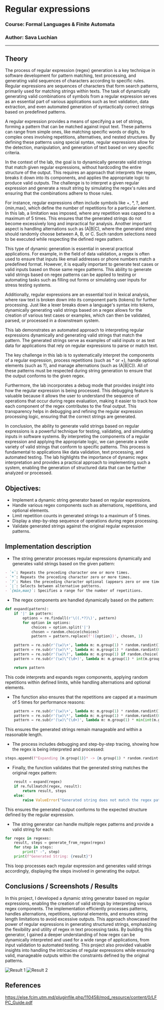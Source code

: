 # Regular expressions

### Course: Formal Languages & Finite Automata
### Author: Sava Luchian

----

## Theory
The process of regular expression (regex) generation is a key technique in software development for pattern matching, text processing, and generating valid sequences of characters according to specific rules. Regular expressions are sequences of characters that form search patterns, primarily used for matching strings within texts. The task of dynamically generating valid combinations of symbols from a regular expression serves as an essential part of various applications such as text validation, data extraction, and even automated generation of syntactically correct strings based on predefined patterns.

A regular expression provides a means of specifying a set of strings, forming a pattern that can be matched against input text. These patterns can range from simple ones, like matching specific words or digits, to complex ones involving repetitions, alternatives, and nested structures. By defining these patterns using special syntax, regular expressions allow for the detection, manipulation, and generation of text based on very specific criteria.

In the context of the lab, the goal is to dynamically generate valid strings that match given regular expressions, without hardcoding the entire structure of the output. This requires an approach that interprets the regex, breaks it down into its components, and applies the appropriate logic to produce valid outputs. The challenge is to interpret a given regular expression and generate a result string by simulating the regex's rules and ensuring that the combinations adhere to those rules.

For instance, regular expressions often include symbols like +, *, ?, and {min,max}, which define the number of repetitions for a particular element. In this lab, a limitation was imposed, where any repetition was capped to a maximum of 5 times. This ensures that the generated strings do not become excessively long and impractical for analysis. Another important aspect is handling alternations such as (A|B|C), where the generated string should randomly choose between A, B, or C. Such random selections need to be executed while respecting the defined regex pattern.

This type of dynamic generation is essential in several practical applications. For example, in the field of data validation, a regex is often used to ensure that inputs like email addresses or phone numbers match a predefined format. However, it is equally important to generate test cases or valid inputs based on those same regex patterns. This ability to generate valid strings based on regex patterns can be applied to testing or automating tasks such as filling out forms or simulating user inputs for stress testing systems.

Additionally, regular expressions are an essential tool in lexical analysis, where raw text is broken down into its component parts (tokens) for further processing. Just like a lexer breaks down a language's syntax into tokens, dynamically generating valid strings based on a regex allows for the creation of various test cases or examples, which can then be validated, parsed, or processed in a downstream system.

This lab demonstrates an automated approach to interpreting regular expressions dynamically and generating valid strings that match the pattern. The generated strings serve as examples of valid inputs or as test data for applications that rely on regular expressions to parse or match text.

The key challenge in this lab is to systematically interpret the components of a regular expression, process repetitions (such as * or +), handle optional elements (such as ?), and manage alternations (such as (A|B|C)). All of these patterns must be respected during string generation to ensure that the output conforms to the given regex.

Furthermore, the lab incorporates a debug mode that provides insight into how the regular expression is being processed. This debugging feature is valuable because it allows the user to understand the sequence of operations that occur during regex evaluation, making it easier to track how each component of the regex contributes to the final output. This transparency helps in debugging and refining the regular expression processing logic, ensuring that the correct strings are generated.

In conclusion, the ability to generate valid strings based on regular expressions is a powerful technique for testing, validating, and simulating inputs in software systems. By interpreting the components of a regular expression and applying the appropriate logic, we can generate a wide variety of valid strings that conform to specific patterns. This process is fundamental to applications like data validation, text processing, and automated testing. The lab highlights the importance of dynamic regex interpretation and provides a practical approach to implementing such a system, enabling the generation of structured data that can be further analyzed or processed.


## Objectives:

* Implement a dynamic string generator based on regular expressions.
* Handle various regex components such as alternations, repetitions, and optional elements.
* Limit repetition counts in generated strings to a maximum of 5 times.
* Display a step-by-step sequence of operations during regex processing.
* Validate generated strings against the original regular expression patterns.


## Implementation description


* The string generator processes regular expressions dynamically and generates valid strings based on the given pattern:  

```markdown
- `+`: Repeats the preceding character one or more times.  
- `*`: Repeats the preceding character zero or more times.  
- `?`: Makes the preceding character optional (appears zero or one time).  
- `|`: Selects between alternative patterns.  
- `{min,max}`: Specifies a range for the number of repetitions.  
```
* The regex components are handled dynamically based on the pattern:
```python
def expand(pattern):
    if '|' in pattern:
        options = re.findall(r'\((.*?)\)', pattern)
        for option in options:
            choices = option.split('|')
            chosen = random.choice(choices)
            pattern = pattern.replace(f'({option})', chosen, 1)

    pattern = re.sub(r'(\w)\+', lambda m: m.group(1) * random.randint(1, max_repeats), pattern)
    pattern = re.sub(r'(\w)\*', lambda m: m.group(1) * random.randint(0, max_repeats), pattern)
    pattern = re.sub(r'(\w)\?', lambda m: m.group(1) if random.choice([True, False]) else '', pattern)
    pattern = re.sub(r'(\w)\^(\d+)', lambda m: m.group(1) * int(m.group(2)), pattern)

    return pattern
```  

This code interprets and expands regex components, applying random repetitions within defined limits, while handling alternations and optional elements.  

* The function also ensures that the repetitions are capped at a maximum of 5 times for performance reasons:

```python
    pattern = re.sub(r'(\w)\+', lambda m: m.group(1) * random.randint(1, 5), pattern)
    pattern = re.sub(r'(\w)\*', lambda m: m.group(1) * random.randint(0, 5), pattern)
    pattern = re.sub(r'(\w)\^(\d+)', lambda m: m.group(1) * min(int(m.group(2)), 5), pattern)
```  

This ensures the generated strings remain manageable and within a reasonable length.

* The process includes debugging and step-by-step tracing, showing how the regex is being interpreted and processed:

```python
steps.append(f"Expanding {m.group(1)}* -> {m.group(1) * random.randint(0, 5)}")
```

* Finally, the function validates that the generated string matches the original regex pattern:

```python
    result = expand(regex)
    if re.fullmatch(regex, result):
        return result, steps
    else:
        raise ValueError("Generated string does not match the regex pattern.")
```  

This ensures the generated output conforms to the expected structure defined by the regular expression.

* The string generator can handle multiple regex patterns and provide a valid string for each:

```python
for regex in regexes:
    result, steps = generate_from_regex(regex)
    for step in steps:
        print(" -", step)
    print(f"Generated String: {result}")
```

This loop processes each regular expression and generates valid strings accordingly, displaying the steps involved in generating the output.




## Conclusions / Screenshots / Results
In this project, I developed a dynamic string generator based on regular expressions, enabling the creation of valid strings by interpreting various regex components. The implementation efficiently processes patterns, handles alternations, repetitions, optional elements, and ensures string length limitations to avoid excessive outputs. This approach showcased the power of regular expressions in generating structured strings, emphasizing the flexibility and utility of regex in text processing tasks. By building this generator, I gained a deeper understanding of how regex can be dynamically interpreted and used for a wide range of applications, from input validation to automated testing. This project also provided valuable insights into handling the intricacies of regular expressions while ensuring valid, manageable outputs within the constraints defined by the original patterns.


![Result 1](result1.png)
![Result 2](result2.png)


## References

https://else.fcim.utm.md/pluginfile.php/110458/mod_resource/content/0/LFPC_Guide.pdf